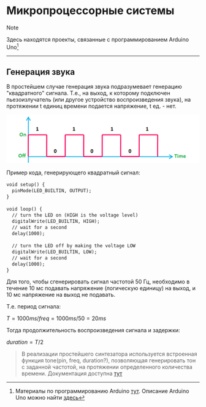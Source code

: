 # Микропроцессорные системы
> [!NOTE]
> Здесь находятся проекты, связанные с программированием Arduino Uno[^2]

<hr>

## Генерация звука

В простейшем случае генерация звука подразумевает генерацию "квадратного" сигнала. Т.е., на выход, к которому подключен пьезоизлучатель (или другое устройство воспроизведения звука), на протяжении t единиц времени подается напряжение, t ед. - нет.

![Screenshot of a comment on a GitHub issue showing an image, added in the Markdown, of an Octocat smiling and raising a tentacle.](img/signal.jpg)

Пример кода, генерирующего квадратный сигнал: 
```
void setup() {
  pinMode(LED_BUILTIN, OUTPUT);
}

void loop() {
  // turn the LED on (HIGH is the voltage level)
  digitalWrite(LED_BUILTIN, HIGH);   
  // wait for a second
  delay(1000);

  // turn the LED off by making the voltage LOW
  digitalWrite(LED_BUILTIN, LOW);
  // wait for a second
  delay(1000);
}
```

Для того, чтобы сгенерировать сигнал частотой 50 Гц, необходимо в течение 10 мс подавать напряжение (логическую единицу) на выход, и 10 мс напряжение на выход не подавать.

Т.е. период сигнала: 

$T=1000ms/freq=1000ms/{50}=20ms$

Тогда продолжительность воспроизведения сигнала и задержки:

$duration=T/2$

> В реализации простейшего синтезатора используется встроенная функция tone(pin, freq, duration?), позволяющая генерировать тон с заданной частотой, на протяжении определенного количества времени. Документация доступна [тут](https://www.arduino.cc/reference/en/language/functions/advanced-io/tone/)

[^1]: [Форматирование Markdown Github](https://docs.github.com/en/get-started/writing-on-github/getting-started-with-writing-and-formatting-on-github/basic-writing-and-formatting-syntax).

[^2]: Материалы по программированию Arduino [тут](https://all-arduino.ru/programmirovanie-arduino/).
  Описание Arduino Uno можно найти [здесь](http://wiki.amperka.ru/products:arduino-uno)